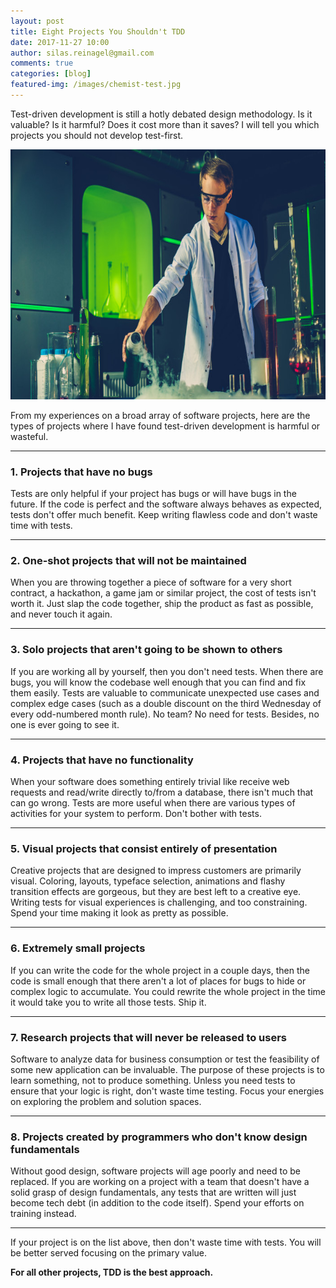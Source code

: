 ```yaml
---
layout: post
title: Eight Projects You Shouldn't TDD
date: 2017-11-27 10:00
author: silas.reinagel@gmail.com
comments: true
categories: [blog]
featured-img: /images/chemist-test.jpg
---
```


Test-driven development is still a hotly debated design methodology. Is it valuable? Is it harmful? Does it cost more than it saves? I will tell you which projects you should not develop test-first. 

<img src="/images/chemist-test.jpg" alt="Should I Test This?" width="700" height="400" class="aligncenter size-full" />

From my experiences on a broad array of software projects, here are the types of projects where I have found test-driven development is harmful or wasteful. 

----

### 1. Projects that have no bugs

Tests are only helpful if your project has bugs or will have bugs in the future. If the code is perfect and the software always behaves as expected, tests don't offer much benefit. Keep writing flawless code and don't waste time with tests. 

----

### 2. One-shot projects that will not be maintained

When you are throwing together a piece of software for a very short contract, a hackathon, a game jam or similar project, the cost of tests isn't worth it. Just slap the code together, ship the product as fast as possible, and never touch it again. 

----

### 3. Solo projects that aren't going to be shown to others

If you are working all by yourself, then you don't need tests. When there are bugs, you will know the codebase well enough that you can find and fix them easily. Tests are valuable to communicate unexpected use cases and complex edge cases (such as a double discount on the third Wednesday of every odd-numbered month rule). No team? No need for tests. Besides, no one is ever going to see it. 

----

### 4. Projects that have no functionality

When your software does something entirely trivial like receive web requests and read/write directly to/from a database, there isn't much that can go wrong. Tests are more useful when there are various types of activities for your system to perform. Don't bother with tests. 

----

### 5. Visual projects that consist entirely of presentation

Creative projects that are designed to impress customers are primarily visual. Coloring, layouts, typeface selection, animations and flashy transition effects are gorgeous, but they are best left to a creative eye. Writing tests for visual experiences is challenging, and too constraining. Spend your time making it look as pretty as possible. 

----

### 6. Extremely small projects

If you can write the code for the whole project in a couple days, then the code is small enough that there aren't a lot of places for bugs to hide or complex logic to accumulate. You could rewrite the whole project in the time it would take you to write all those tests. Ship it. 

----

### 7. Research projects that will never be released to users

Software to analyze data for business consumption or test the feasibility of some new application can be invaluable. The purpose of these projects is to learn something, not to produce something. Unless you need tests to ensure that your logic is right, don't waste time testing. Focus your energies on exploring the problem and solution spaces.

----

### 8. Projects created by programmers who don't know design fundamentals

Without good design, software projects will age poorly and need to be replaced. If you are working on a project with a team that doesn't have a solid grasp of design fundamentals, any tests that are written will just become tech debt (in addition to the code itself). Spend your efforts on training instead. 

----

If your project is on the list above, then don't waste time with tests. You will be better served focusing on the primary value. 

**For all other projects, TDD is the best approach.** 
